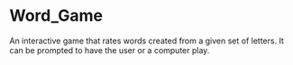 # Word_Game
An interactive game that rates words created from a given set of letters. It can be prompted to have the user or a computer play. 
